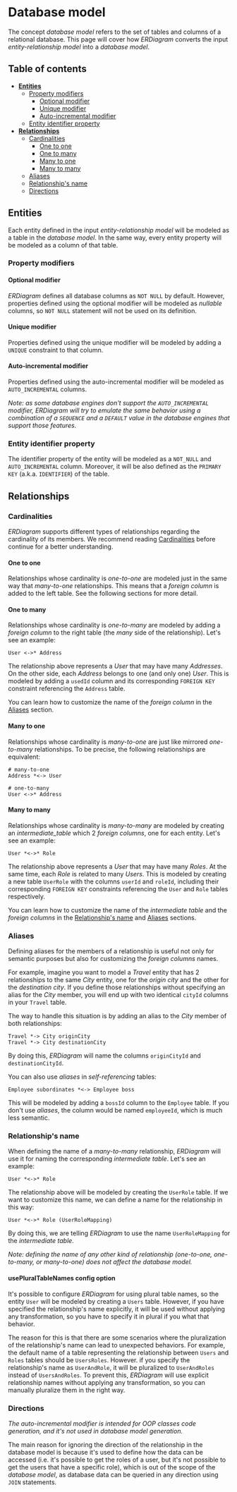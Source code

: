 # Database model

The concept _database model_ refers to the set of tables and columns of a relational database. This page will cover how
_ERDiagram_ converts the input _entity-relationship model_ into a _database model_.

## Table of contents

* **[Entities](#entities)**
    + [Property modifiers](#property-modifiers)
        + [Optional modifier](#optional-modifier)
        + [Unique modifier](#unique-modifier)
        + [Auto-incremental modifier](#auto-incremental-modifier)
    + [Entity identifier property](#entity-identifier-property)
* **[Relationships](#relationships)**
    + [Cardinalities](#cardinalities)
        + [One to one](#one-to-one)
        + [One to many](#one-to-many)
        + [Many to one](#many-to-one)
        + [Many to many](#many-to-many)
    + [Aliases](#aliases)
    + [Relationship's name](#relationships-name)
    + [Directions](#directions)

## Entities

Each entity defined in the input _entity-relationship model_ will be modeled as a table in the _database model_. In the
same way, every entity property will be modeled as a column of that table.

### Property modifiers

#### Optional modifier

_ERDiagram_ defines all database columns as `NOT NULL` by default. However, properties defined using the optional
modifier will be modeled as _nullable_ columns, so `NOT NULL` statement will not be used on its definition.

#### Unique modifier

Properties defined using the unique modifier will be modeled by adding a `UNIQUE` constraint to that column.

#### Auto-incremental modifier

Properties defined using the auto-incremental modifier will be modeled as `AUTO_INCREMENTAL` columns.

_Note: as some database engines don't support the `AUTO_INCREMENTAL` modifier, ERDiagram will try to emulate the same
behavior using a combination of a `SEQUENCE` and a `DEFAULT` value in the database engines that support those features._

### Entity identifier property

The identifier property of the entity will be modeled as a `NOT_NULL` and `AUTO_INCREMENTAL` column. Moreover, it will
be also defined as the `PRIMARY KEY` (a.k.a. `IDENTIFIER`) of the table.

## Relationships

### Cardinalities

_ERDiagram_ supports different types of relationships regarding the cardinality of its members. We recommend reading
[Cardinalities](ERDiagram_language.md#cardinalities) before continue for a better understanding.

#### One to one

Relationships whose cardinality is _one-to-one_ are modeled just in the same way that _many-to-one_ relationships. This
means that a _foreign column_ is added to the left table. See the following sections for more detail.

#### One to many

Relationships whose cardinality is _one-to-many_ are modeled by adding a _foreign column_ to the right table (the _many_
side of the relationship). Let's see an example:

```erdiagram
User <->* Address
```

The relationship above represents a _User_ that may have many _Addresses_. On the other side, each _Address_ belongs to
one (and only one) _User_. This is modeled by adding a `usedId` column and its corresponding `FOREIGN KEY` constraint
referencing the `Address` table.

You can learn how to customize the name of the _foreign column_ in the [Aliases](#aliases) section.

#### Many to one

Relationships whose cardinality is _many-to-one_ are just like mirrored _one-to-many_ relationships. To be precise, the
following relationships are equivalent:

```erdiagram
# many-to-one
Address *<-> User

# one-to-many
User <->* Address
```

#### Many to many

Relationships whose cardinality is _many-to-many_ are modeled by creating an _intermediate_table_ which 2 _foreign columns_,
one for each entity. Let's see an example:

```erdiagram
User *<->* Role
```

The relationship above represents a _User_ that may have many _Roles_. At the same time, each _Role_ is related to many _Users_.
This is modeled by creating a new table `UserRole` with the columns `userId` and `roleId`, including their corresponding
`FOREIGN KEY` constraints referencing the `User` and `Role` tables respectively.

You can learn how to customize the name of the _intermediate table_ and the _foreign columns_ in the
[Relationship's name](#relationships-name) and [Aliases](#aliases) sections.

### Aliases

Defining aliases for the members of a relationship is useful not only for semantic purposes but also for customizing the
_foreign columns_ names.

For example, imagine you want to model a _Travel_ entity that has 2 relationships to the same _City_ entity, one for the _origin
city_ and the other for the _destination city_. If you define those relationships without specifying an alias for the _City_ member,
you will end up with two identical `cityId` columns in your `Travel` table.

The way to handle this situation is by adding an alias to the _City_ member of both relationships:

```erdiagram
Travel *-> City originCity
Travel *-> City destinationCity
```

By doing this, _ERDiagram_ will name the columns `originCityId` and `destinationCityId`.

You can also use _aliases_ in _self-referencing_ tables:

```erdiagram
Employee subordinates *<-> Employee boss
```

This will be modeled by adding a `bossId` column to the `Employee` table. If you don't use _aliases_, the column would
be named `employeeId`, which is much less semantic.

### Relationship's name

When defining the name of a _many-to-many_ relationship, _ERDiagram_ will use it for naming the corresponding _intermediate
table_. Let's see an example:

```erdiagram
User *<->* Role
```

The relationship above will be modeled by creating the `UserRole` table. If we want to customize this name, we can define a
name for the relationship in this way:

```erdiagram
User *<->* Role (UserRoleMapping)
```

By doing this, we are telling _ERDiagram_ to use the name `UserRoleMapping` for the _intermediate table_.

_Note: defining the name of any other kind of relationship (one-to-one, one-to-many, or many-to-one) does not affect the
database model._

#### usePluralTableNames config option

It's possible to configure _ERDiagram_ for using plural table names, so the entity `User` will be modeled by creating a
`Users` table. However, if you have specified the relationship's name explicitly, it will be used without applying any
transformation, so you have to specify it in plural if you what that behavior.

The reason for this is that there are some scenarios where the pluralization of the relationship's name can lead to
unexpected behaviors. For example, the default name of a table representing the relationship between `Users` and `Roles`
tables should be `UsersRoles`. However. if you specify the relationship's name as `UserAndRole`, it will be pluralized
to `UserAndRoles` instead of `UsersAndRoles`. To prevent this, _ERDiagram_ will use explicit relationship names without
applying any transformation, so you can manually pluralize them in the right way.

### Directions

_The auto-incremental modifier is intended for OOP classes code generation, and it's not used in database model generation._

The main reason for ignoring the direction of the relationship in the database model is because it's used to define how the data
can be accessed (i.e. it's possible to get the roles of a user, but it's not possible to get the users that have a specific
role), which is out of the scope of the _database model_, as database data can be queried in any direction using `JOIN`
statements.
